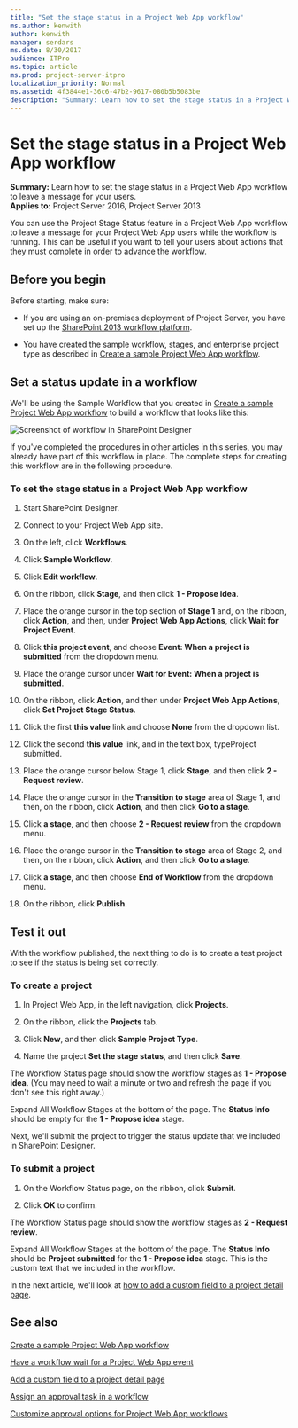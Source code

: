 ```yaml
---
title: "Set the stage status in a Project Web App workflow"
ms.author: kenwith
author: kenwith
manager: serdars
ms.date: 8/30/2017
audience: ITPro
ms.topic: article
ms.prod: project-server-itpro
localization_priority: Normal
ms.assetid: 4f3844e1-36c6-47b2-9617-080b5b5083be
description: "Summary: Learn how to set the stage status in a Project Web App workflow to leave a message for your users."
---
```


# Set the stage status in a Project Web App workflow
 
 **Summary:** Learn how to set the stage status in a Project Web App workflow to leave a message for your users.<br/>
**Applies to:** Project Server 2016, Project Server 2013
  
You can use the Project Stage Status feature in a Project Web App workflow to leave a message for your Project Web App users while the workflow is running. This can be useful if you want to tell your users about actions that they must complete in order to advance the workflow.
  
## Before you begin
<a name="begin"> </a>

Before starting, make sure:
  
- If you are using an on-premises deployment of Project Server, you have set up the [SharePoint 2013 workflow platform](/SharePoint/governance/workflow-in-sharepoint-server).
    
- You have created the sample workflow, stages, and enterprise project type as described in [Create a sample Project Web App workflow](create-a-sample-project-web-app-workflow.md).
    
## Set a status update in a workflow
<a name="proc1"> </a>

We'll be using the Sample Workflow that you created in [Create a sample Project Web App workflow](create-a-sample-project-web-app-workflow.md) to build a workflow that looks like this:
  
![Screenshot of workflow in SharePoint Designer](images/ProjectWorkflowSetStageStatus.png)
  
If you've completed the procedures in other articles in this series, you may already have part of this workflow in place. The complete steps for creating this workflow are in the following procedure.
  
### To set the stage status in a Project Web App workflow

1. Start SharePoint Designer.
    
2. Connect to your Project Web App site.
    
3. On the left, click **Workflows**.
    
4. Click **Sample Workflow**.
    
5. Click **Edit workflow**.
    
6. On the ribbon, click **Stage**, and then click **1 - Propose idea**.
    
7. Place the orange cursor in the top section of **Stage 1** and, on the ribbon, click **Action**, and then, under **Project Web App Actions**, click **Wait for Project Event**.
    
8. Click **this project event**, and choose **Event: When a project is submitted** from the dropdown menu.
    
9. Place the orange cursor under **Wait for Event: When a project is submitted**.
    
10. On the ribbon, click **Action**, and then under **Project Web App Actions**, click **Set Project Stage Status**.
    
11. Click the first **this value** link and choose **None** from the dropdown list.
    
12. Click the second **this value** link, and in the text box, typeProject submitted.
    
13. Place the orange cursor below Stage 1, click **Stage**, and then click **2 - Request review**.
    
14. Place the orange cursor in the **Transition to stage** area of Stage 1, and then, on the ribbon, click **Action**, and then click **Go to a stage**.
    
15. Click **a stage**, and then choose **2 - Request review** from the dropdown menu.
    
16. Place the orange cursor in the **Transition to stage** area of Stage 2, and then, on the ribbon, click **Action**, and then click **Go to a stage**.
    
17. Click **a stage**, and then choose **End of Workflow** from the dropdown menu.
    
18. On the ribbon, click **Publish**.
    
## Test it out
<a name="proc2"> </a>

With the workflow published, the next thing to do is to create a test project to see if the status is being set correctly.
  
### To create a project

1. In Project Web App, in the left navigation, click **Projects**.
    
2. On the ribbon, click the **Projects** tab.
    
3. Click **New**, and then click **Sample Project Type**.
    
4. Name the project **Set the stage status**, and then click **Save**.
    
The Workflow Status page should show the workflow stages as **1 - Propose idea**. (You may need to wait a minute or two and refresh the page if you don't see this right away.)
  
Expand All Workflow Stages at the bottom of the page. The **Status Info** should be empty for the **1 - Propose idea** stage.
  
Next, we'll submit the project to trigger the status update that we included in SharePoint Designer.
  
### To submit a project

1. On the Workflow Status page, on the ribbon, click **Submit**.
    
2. Click **OK** to confirm.
    
The Workflow Status page should show the workflow stages as **2 - Request review**.
  
Expand All Workflow Stages at the bottom of the page. The **Status Info** should be **Project submitted** for the **1 - Propose idea** stage. This is the custom text that we included in the workflow.
  
In the next article, we'll look at [how to add a custom field to a project detail page](add-a-custom-field-to-a-project-detail-page.md).
  
## See also
<a name="proc2"> </a>

#### 

[Create a sample Project Web App workflow](create-a-sample-project-web-app-workflow.md)
  
[Have a workflow wait for a Project Web App event](have-a-workflow-wait-for-a-project-web-app-event.md)
  
[Add a custom field to a project detail page](add-a-custom-field-to-a-project-detail-page.md)
  
[Assign an approval task in a workflow](assign-an-approval-task-in-a-workflow.md)
  
[Customize approval options for Project Web App workflows](customize-approval-options-for-project-web-app-workflows.md)